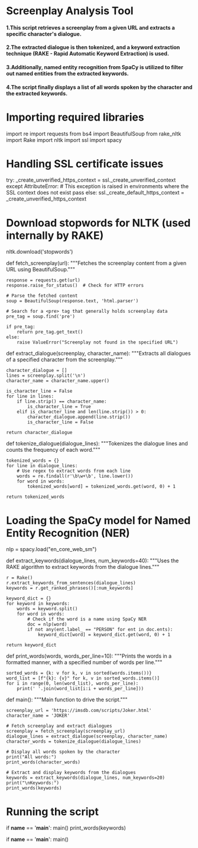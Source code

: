# Screenplay Analysis Tool

#### 1.This script retrieves a screenplay from a given URL and extracts a specific character's dialogue.
#### 2.The extracted dialogue is then tokenized, and a keyword extraction technique (RAKE - Rapid Automatic Keyword Extraction) is used.
#### 3.Additionally, named entity recognition from SpaCy is utilized to filter out named entities from the extracted keywords.
#### 4.The script finally displays a list of all words spoken by the character and the extracted keywords.

# Importing required libraries
import re
import requests
from bs4 import BeautifulSoup
from rake_nltk import Rake
import nltk
import ssl
import spacy

# Handling SSL certificate issues
try:
    _create_unverified_https_context = ssl._create_unverified_context
except AttributeError:
    # This exception is raised in environments where the SSL context does not exist
    pass
else:
    ssl._create_default_https_context = _create_unverified_https_context

# Download stopwords for NLTK (used internally by RAKE)
nltk.download('stopwords')

def fetch_screenplay(url):
    """Fetches the screenplay content from a given URL using BeautifulSoup."""
    
    response = requests.get(url)
    response.raise_for_status()  # Check for HTTP errors
    
    # Parse the fetched content
    soup = BeautifulSoup(response.text, 'html.parser')
    
    # Search for a <pre> tag that generally holds screenplay data
    pre_tag = soup.find('pre')

    if pre_tag:
        return pre_tag.get_text()
    else:
        raise ValueError("Screenplay not found in the specified URL")

def extract_dialogue(screenplay, character_name):
    """Extracts all dialogues of a specified character from the screenplay."""
    
    character_dialogue = []
    lines = screenplay.split('\n')
    character_name = character_name.upper()

    is_character_line = False
    for line in lines:
        if line.strip() == character_name:
            is_character_line = True
        elif is_character_line and len(line.strip()) > 0:
            character_dialogue.append(line.strip())
            is_character_line = False

    return character_dialogue

def tokenize_dialogue(dialogue_lines):
    """Tokenizes the dialogue lines and counts the frequency of each word."""
    
    tokenized_words = {}
    for line in dialogue_lines:
        # Use regex to extract words from each line
        words = re.findall(r'\b\w+\b', line.lower())
        for word in words:
            tokenized_words[word] = tokenized_words.get(word, 0) + 1

    return tokenized_words

# Loading the SpaCy model for Named Entity Recognition (NER)
nlp = spacy.load("en_core_web_sm")

def extract_keywords(dialogue_lines, num_keywords=40):
    """Uses the RAKE algorithm to extract keywords from the dialogue lines."""
    
    r = Rake()
    r.extract_keywords_from_sentences(dialogue_lines)
    keywords = r.get_ranked_phrases()[:num_keywords]

    keyword_dict = {}
    for keyword in keywords:
        words = keyword.split()
        for word in words:
            # Check if the word is a name using SpaCy NER
            doc = nlp(word)
            if not any(ent.label_ == "PERSON" for ent in doc.ents):
                keyword_dict[word] = keyword_dict.get(word, 0) + 1

    return keyword_dict

def print_words(words, words_per_line=10):
    """Prints the words in a formatted manner, with a specified number of words per line."""
    
    sorted_words = {k: v for k, v in sorted(words.items())}
    word_list = [f"{k}: {v}" for k, v in sorted_words.items()]
    for i in range(0, len(word_list), words_per_line):
        print(' '.join(word_list[i:i + words_per_line]))

def main():
    """Main function to drive the script."""
    
    screenplay_url = 'https://imsdb.com/scripts/Joker.html'
    character_name = 'JOKER'

    # Fetch screenplay and extract dialogues
    screenplay = fetch_screenplay(screenplay_url)
    dialogue_lines = extract_dialogue(screenplay, character_name)
    character_words = tokenize_dialogue(dialogue_lines)

    # Display all words spoken by the character
    print("All words:")
    print_words(character_words)

    # Extract and display keywords from the dialogues
    keywords = extract_keywords(dialogue_lines, num_keywords=20)
    print("\nKeywords:")
    print_words(keywords)

# Running the script
if __name__ == '__main__':
    main()
    print_words(keywords)

if __name__ == '__main__':
    main()

